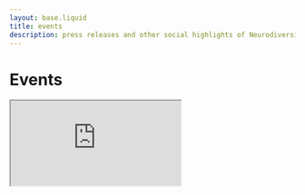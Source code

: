 ```yaml
---
layout: base.liquid
title: events
description: press releases and other social highlights of Neurodiversity in Tech
---
```


# Events

<iframe
  class="calendar"
  src="https://calendar.google.com/calendar/embed?src=nditcommunity%40gmail.com&ctz=America/Denver&mode=AGENDA"
></iframe>
